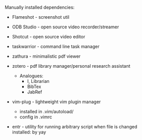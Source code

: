 Manually installed dependencies:

   * Flameshot - screenshot util 

   * ODB Studio - open source video recorder/streamer
   
   * Shotcut - open source video editor

   * taskwarrior - command line task manager

   * zathura - minimalistic pdf viewer
	
   * zotero - pdf library manager/personal research assistant
        * Analogues:
            * I, Librarian
            * BibTex
            * JabRef 
	
   * vim-plug - lightweight vim plugin manager
        * installed in .vim/autoload/
		* config in .vimrc	
	
   * entr - utility for running arbitrary script when file is changed   
		installed: by yay
